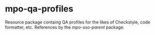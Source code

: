 # mpo-qa-profiles

Resource package containg QA profiles for the likes of Checkstyle, code formatter, etc. 
References by the *mpo-sso-parent* package.
